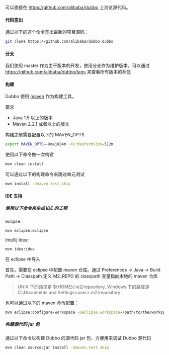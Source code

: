 可以直接在 https://github.com/alibaba/dubbo 上浏览源代码。

#### 代码签出

通过以下的这个命令签出最新的项目源码：

```sh
git clone https://github.com/alibaba/dubbo dubbo
```

#### 分支

我们使用 master 作为主干版本的开发，使用分支作为维护版本。可以通过 https://github.com/alibaba/dubbo/tags 来查看所有版本的标签

#### 构建

Dubbo 使用 [maven](http://maven.apache.org) 作为构建工具。

要求

* Java 1.5 以上的版本
* Maven 2.2.1 或者以上的版本   

构建之前需要配置以下的 MAVEN_OPTS

```sh    
export MAVEN_OPTS=-Xmx1024m -XX:MaxPermSize=512m
``` 

使用以下命令做一次构建

```sh
mvn clean install
```

可以通过以下的构建命令来跳过单元测试

```sh
mvn install -Dmaven.test.skip
```

#### IDE 支持

##### 使用以下命令来生成 IDE 的工程

eclipse:

```
mvn eclipse:eclipse
```

Intellij Idea:

```
mvn idea:idea
```

在 eclipse 中导入

首先，需要在 eclipse 中配置 maven 仓库。通过 Preferences -> Java -> Build Path -> Classpath 定义 M2_REPO 的 classpath 变量指向本地的 maven 仓库 

> UNIX 下的路径是 ${HOME}/.m2/repository, Windows 下的路径是 C:\Documents and Settings\<user>\.m2\repository

也可以通过以下的 maven 命令配置：

```sh
mvn eclipse:configure-workspace -Declipse.workspace=/path/to/the/workspace/
```

##### 构建源代码 jar 包

通过以下命令以构建 Dubbo 的源代码 jar 包，方便用来调试 Dubbo 源代码

```sh
mvn clean source:jar install -Dmaven.test.skip
```

